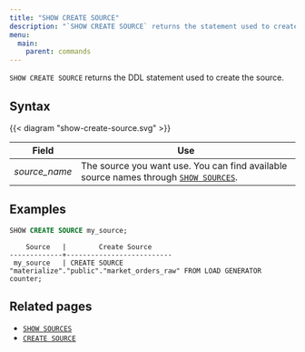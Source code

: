 ```yaml
---
title: "SHOW CREATE SOURCE"
description: "`SHOW CREATE SOURCE` returns the statement used to create the source."
menu:
  main:
    parent: commands
---
```


`SHOW CREATE SOURCE` returns the DDL statement used to create the source.

## Syntax

{{< diagram "show-create-source.svg" >}}

Field | Use
------|-----
_source&lowbar;name_ | The source you want use. You can find available source names through [`SHOW SOURCES`](../show-sources).

## Examples

```sql
SHOW CREATE SOURCE my_source;
```

```nofmt
    Source   |        Create Source
-------------+--------------------------
 my_source   | CREATE SOURCE "materialize"."public"."market_orders_raw" FROM LOAD GENERATOR counter;
```

## Related pages

- [`SHOW SOURCES`](../show-sources)
- [`CREATE SOURCE`](../create-source)
